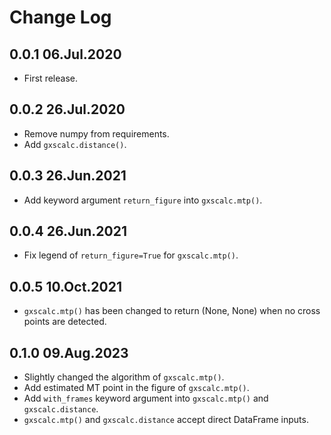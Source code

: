 # Change Log

## 0.0.1 06.Jul.2020
- First release.

## 0.0.2 26.Jul.2020
- Remove numpy from requirements.
- Add `gxscalc.distance()`.

## 0.0.3 26.Jun.2021
- Add keyword argument `return_figure` into `gxscalc.mtp()`.

## 0.0.4 26.Jun.2021
- Fix legend of `return_figure=True` for `gxscalc.mtp()`.

## 0.0.5 10.Oct.2021
- `gxscalc.mtp()` has been changed to return (None, None) when no cross points are detected.

## 0.1.0 09.Aug.2023
- Slightly changed the algorithm of `gxscalc.mtp()`.
- Add estimated MT point in the figure of `gxscalc.mtp()`.
- Add `with_frames` keyword argument into `gxscalc.mtp()` and `gxscalc.distance`.
- `gxscalc.mtp()` and `gxscalc.distance` accept direct DataFrame inputs.
